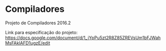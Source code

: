 # Compiladores
Projeto de Compiladores 2016.2

Link para especificação do projeto:
https://docs.google.com/document/d/1_jYpPu5zt2R8Z85ZREVsUm1bFJWahMsFAklAFD1ugzE/edit
